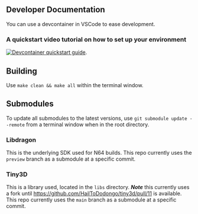 ## Developer Documentation

You can use a devcontainer in VSCode to ease development.

### A quickstart video tutorial on how to set up your environment 
[![Devcontainer quickstart guide](http://img.youtube.com/vi/h05ufOsRgZU/0.jpg)](http://www.youtube.com/watch?v=h05ufOsRgZU "Devcontainer quickstart guide").

## Building
Use `make clean && make all` within the terminal window.


## Submodules
To update all submodules to the latest versions, use `git submodule update --remote` from a terminal window when in the root directory.

### Libdragon
This is the underlying SDK used for N64 builds.
This repo currently uses the `preview` branch as a submodule at a specific commit.

### Tiny3D
This is a library used, located in the `libs` directory.
***Note*** this currently uses a fork until https://github.com/HailToDodongo/tiny3d/pull/11 is available.
This repo currently uses the `main` branch as a submodule at a specific commit.
